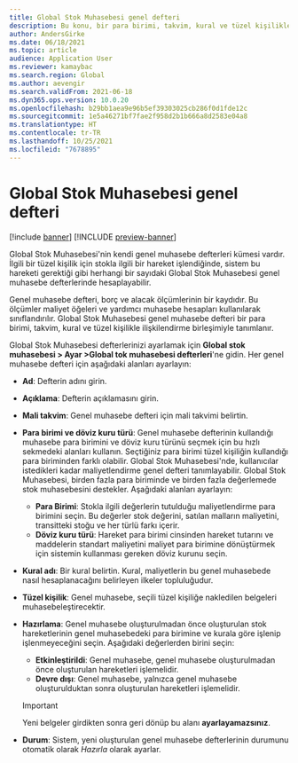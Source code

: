 ```yaml
---
title: Global Stok Muhasebesi genel defteri
description: Bu konu, bir para birimi, takvim, kural ve tüzel kişilikle ilişkilendirme birleşimiyle tanımlanan Global Stok Muhasebesi genel defterlerini açıklar.
author: AndersGirke
ms.date: 06/18/2021
ms.topic: article
audience: Application User
ms.reviewer: kamaybac
ms.search.region: Global
ms.author: aevengir
ms.search.validFrom: 2021-06-18
ms.dyn365.ops.version: 10.0.20
ms.openlocfilehash: b29bb1aea9e96b5ef39303025cb286f0d1fde12c
ms.sourcegitcommit: 1e5a46271bf7fae2f958d2b1b666a8d2583e04a8
ms.translationtype: HT
ms.contentlocale: tr-TR
ms.lasthandoff: 10/25/2021
ms.locfileid: "7678895"
---
```

# <a name="global-inventory-accounting-ledger"></a>Global Stok Muhasebesi genel defteri

[!include [banner](../includes/banner.md)]
[!INCLUDE [preview-banner](../includes/preview-banner.md)] <!--KFM: Until 4/30/2022 -->

Global Stok Muhasebesi'nin kendi genel muhasebe defterleri kümesi vardır. İlgili bir tüzel kişilik için stokla ilgili bir hareket işlendiğinde, sistem bu hareketi gerektiği gibi herhangi bir sayıdaki Global Stok Muhasebesi genel muhasebe defterlerinde hesaplayabilir.

Genel muhasebe defteri, borç ve alacak ölçümlerinin bir kaydıdır. Bu ölçümler maliyet öğeleri ve yardımcı muhasebe hesapları kullanılarak sınıflandırılır. Global Stok Muhasebesi genel muhasebe defteri bir para birimi, takvim, kural ve tüzel kişilikle ilişkilendirme birleşimiyle tanımlanır.

Global Stok Muhasebesi defterlerinizi ayarlamak için **Global stok muhasebesi \> Ayar \>Global tok muhasebesi defterleri**'ne gidin. Her genel muhasebe defteri için aşağıdaki alanları ayarlayın:

- **Ad**: Defterin adını girin.
- **Açıklama**: Defterin açıklamasını girin.
- **Mali takvim**: Genel muhasebe defteri için mali takvimi belirtin.
- **Para birimi ve döviz kuru türü**: Genel muhasebe defterinin kullandığı muhasebe para birimini ve döviz kuru türünü seçmek için bu hızlı sekmedeki alanları kullanın. Seçtiğiniz para birimi tüzel kişiliğin kullandığı para biriminden farklı olabilir. Global Stok Muhasebesi'nde, kullanıcılar istedikleri kadar maliyetlendirme genel defteri tanımlayabilir. Global Stok Muhasebesi, birden fazla para biriminde ve birden fazla değerlemede stok muhasebesini destekler. Aşağıdaki alanları ayarlayın:

    - **Para Birimi**: Stokla ilgili değerlerin tutulduğu maliyetlendirme para birimini seçin. Bu değerler stok değerini, satılan malların maliyetini, transitteki stoğu ve her türlü farkı içerir.
    - **Döviz kuru türü**: Hareket para birimi cinsinden hareket tutarını ve maddelerin standart maliyetini maliyet para birimine dönüştürmek için sistemin kullanması gereken döviz kurunu seçin.

- **Kural adı**: Bir kural belirtin. Kural, maliyetlerin bu genel muhasebede nasıl hesaplanacağını belirleyen ilkeler topluluğudur.
- **Tüzel kişilik**: Genel muhasebe, seçili tüzel kişiliğe nakledilen belgeleri muhasebeleştirecektir.
- **Hazırlama**: Genel muhasebe oluşturulmadan önce oluşturulan stok hareketlerinin genel muhasebedeki para birimine ve kurala göre işlenip işlenmeyeceğini seçin. Aşağıdaki değerlerden birini seçin:

    - **Etkinleştirildi**: Genel muhasebe, genel muhasebe oluşturulmadan önce oluşturulan hareketleri işlemelidir.
    - **Devre dışı**: Genel muhasebe, yalnızca genel muhasebe oluşturulduktan sonra oluşturulan hareketleri işlemelidir.

    > [!IMPORTANT]
    > Yeni belgeler girdikten sonra geri dönüp bu alanı **ayarlayamazsınız**.

- **Durum**: Sistem, yeni oluşturulan genel muhasebe defterlerinin durumunu otomatik olarak *Hazırla* olarak ayarlar.
